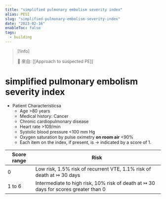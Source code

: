 ```yaml
---
title: "simplified pulmonary embolism severity index"
alias: PESI
slug: "simplified-pulmonary-embolism-severity-index"
date: "2023-02-16"
enableToc: false
tags:
  - building
---
```


> [!info]
>
> 🌱 來自: [[Approach to suspected PE]]

# simplified pulmonary embolism severity index

- Patient Characteristicsa
  - Age >80 years
  - Medical history: Cancer
  - Chronic cardiopulmonary disease
  - Heart rate >109/min
  - Systolic blood pressure <100 mm Hg
  - Oxygen saturation by pulse oximetry **on room air** <90%
  - Each item on the index, if present, is → indicated by a score of 1.

| Score range | Risk                                                                                |
| ----------- | ----------------------------------------------------------------------------------- |
| 0           | Low risk, 1.5% risk of recurrent VTE, 1.1% risk of death at ↣ 30 days               |
| 1 to 6      | Intermediate to high risk, 10% risk of death at ↣ 30 days for scores greater than 0 |
